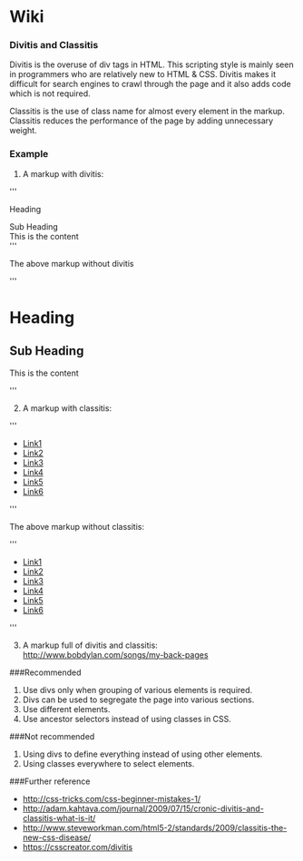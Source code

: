 # Wiki
### Divitis and Classitis

Divitis is the overuse of div tags in HTML. This scripting style is mainly seen in programmers who are relatively new to HTML & CSS. Divitis makes it difficult for search engines to crawl through the page and it also adds code which is not required.

Classitis is the use of class name for almost every element in the markup. Classitis reduces the performance of the page by adding unnecessary weight.


### Example

1. A markup with divitis:

'''<div id="header">
	<div class="bold">Heading</div>
</div>
<div id="subheader">
	<div class="bold">Sub Heading</div>
</div>
<div>This is the content</div>'''

The above markup without divitis

'''<h1>Heading</h1>
<h2>Sub Heading</h2>
<p>This is the content</p>'''

2. A markup with classitis:

'''<ul>
	<li><a class="link" href="#">Link1</a></li>
	<li><a class="link" href="#">Link2</a></li>
	<li><a class="link" href="#">Link3</a></li>
	<li><a class="link" href="#">Link4</a></li>
	<li><a class="link" href="#">Link5</a></li>
	<li><a class="link" href="#">Link6</a></li>
</ul>'''

The above markup without classitis:

'''<ul id="nav">
	<li><a href="#">Link1</a></li>
	<li><a href="#">Link2</a></li>
	<li><a href="#">Link3</a></li>
	<li><a href="#">Link4</a></li>
	<li><a href="#">Link5</a></li>
	<li><a href="#">Link6</a></li>
</ul>'''

3. A markup full of divitis and classitis:
	http://www.bobdylan.com/songs/my-back-pages


###Recommended

1. Use divs only when grouping of various elements is required.
2. Divs can be used to segregate the page into various sections.
3. Use different elements.
4. Use ancestor selectors instead of using classes in CSS.


###Not recommended

1. Using divs to define everything instead of using other elements.
2. Using classes everywhere to select elements.

###Further reference
* http://css-tricks.com/css-beginner-mistakes-1/
* http://adam.kahtava.com/journal/2009/07/15/cronic-divitis-and-classitis-what-is-it/
* http://www.steveworkman.com/html5-2/standards/2009/classitis-the-new-css-disease/
* https://csscreator.com/divitis


